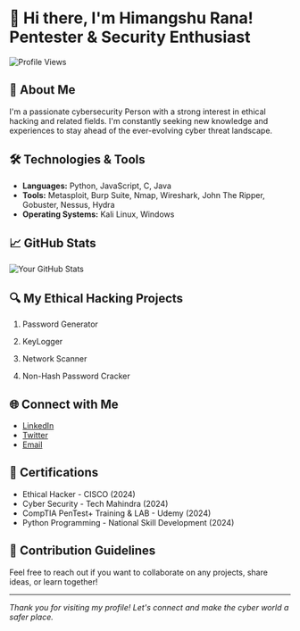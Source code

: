 # 👋 Hi there, I'm Himangshu Rana! Pentester & Security Enthusiast

![Profile Views](https://komarev.com/ghpvc/?username=himangshurana&color=blue)

## 👤 About Me

I'm a passionate cybersecurity Person with a strong interest in ethical hacking and related fields. I'm constantly seeking new knowledge and experiences to stay ahead of the ever-evolving cyber threat landscape.

## 🛠️ Technologies & Tools

- **Languages:** Python, JavaScript, C, Java
- **Tools:** Metasploit, Burp Suite, Nmap, Wireshark, John The Ripper, Gobuster, Nessus, Hydra
- **Operating Systems:** Kali Linux, Windows

## 📈 GitHub Stats

![Your GitHub Stats](https://github-readme-stats.vercel.app/api?username=himangshurana&show_icons=true&hide_title=true&count_private=true&theme=radical)

## 🔍 My Ethical Hacking Projects

 1. Password Generator

 2. KeyLogger

 3. Network Scanner

 4. Non-Hash Password Cracker


## 🌐 Connect with Me

- [LinkedIn]([your-linkedin-profile](https://www.linkedin.com/in/himangshurana))
- [Twitter]([your-twitter-handle](https://x.com/iamrana013))
- [Email](mailto:tohimangshurana.com)

## 📜 Certifications

- Ethical Hacker - CISCO (2024)
- Cyber Security - Tech Mahindra  (2024)
- CompTIA PenTest+ Training & LAB - Udemy (2024)
- Python Programming - National Skill Development (2024)


## 🤝 Contribution Guidelines

Feel free to reach out if you want to collaborate on any projects, share ideas, or learn together!

---

*Thank you for visiting my profile! Let's connect and make the cyber world a safer place.*
